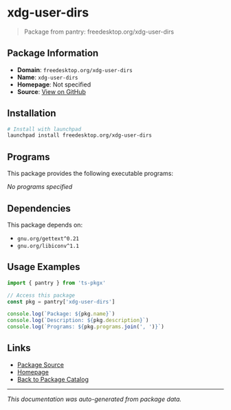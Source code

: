# xdg-user-dirs

> Package from pantry: freedesktop.org/xdg-user-dirs

## Package Information

- **Domain**: `freedesktop.org/xdg-user-dirs`
- **Name**: `xdg-user-dirs`
- **Homepage**: Not specified
- **Source**: [View on GitHub](https://github.com/pkgxdev/pantry/tree/main/projects/freedesktop.org/xdg-user-dirs/package.yml)

## Installation

```bash
# Install with launchpad
launchpad install freedesktop.org/xdg-user-dirs
```

## Programs

This package provides the following executable programs:

*No programs specified*

## Dependencies

This package depends on:

- `gnu.org/gettext^0.21`
- `gnu.org/libiconv^1.1`

## Usage Examples

```typescript
import { pantry } from 'ts-pkgx'

// Access this package
const pkg = pantry['xdg-user-dirs']

console.log(`Package: ${pkg.name}`)
console.log(`Description: ${pkg.description}`)
console.log(`Programs: ${pkg.programs.join(', ')}`)
```

## Links

- [Package Source](https://github.com/pkgxdev/pantry/tree/main/projects/freedesktop.org/xdg-user-dirs/package.yml)
- [Homepage](#)
- [Back to Package Catalog](../../../package-catalog.md)

---

*This documentation was auto-generated from package data.*
